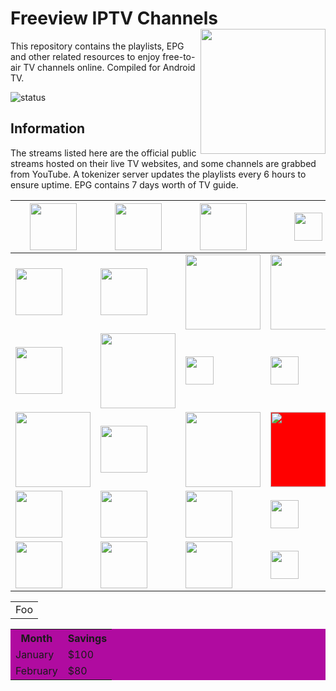 # Freeview IPTV Channels <img align="right" src="http://freeview.github.io/iptv/freeview.png" width="200">
This repository contains the playlists, EPG and other related resources to enjoy free-to-air TV channels online. Compiled for Android TV. 

![status](https://img.shields.io/badge/Tokenizer-ONLINE-brightgreen.svg?style=flat)
## Information
The streams listed here are the official public streams hosted on their live TV websites, and some channels are grabbed from YouTube. A tokenizer server updates the playlists every 6 hours to ensure uptime. EPG contains 7 days worth of TV guide.

| <img src="http://freeview.github.io/iptv/logos/tv1.png" width="75"> | <img src="http://freeview.github.io/iptv/logos/tv2.png" width="75"> | <img src="http://freeview.github.io/iptv/logos/tv3.png" width="75"> | <img src="http://freeview.github.io/iptv/logos/ntv7.png" width="45"> | <img  src="http://freeview.github.io/iptv/logos/8tv.png" width="75"> | <img src="http://freeview.github.io/iptv/logos/tv9.png" width="45"> | 
| - | - | - | - | - | - |
| <img src="http://freeview.github.io/iptv/logos/dramasangat.png" width="75"> | <img src="http://freeview.github.io/iptv/logos/okey.png" width="75"> | <img src="http://freeview.github.io/iptv/logos/rtmhdsports.png" width="120"> | <img src="http://freeview.github.io/iptv/logos/bes.png" width="120"> | <img  src="http://freeview.github.io/iptv/logos/onenews.png" width="120"> | <img src="http://freeview.github.io/iptv/logos/tvalhijrah.png" width="75"> | 
| <img src="http://freeview.github.io/iptv/logos/bernama.png" width="75"> | <img src="http://freeview.github.io/iptv/logos/awani.png" width="120"> | <img src="http://freeview.github.io/iptv/logos/channel-5.png" width="45"> | <img src="http://freeview.github.io/iptv/logos/channel-8.png" width="45"> | <img  src="http://freeview.github.io/iptv/logos/channel-u.png" width="45"> | <img src="http://freeview.github.io/iptv/logos/suria.png" width="120"> | 
| <img src="http://freeview.github.io/iptv/logos/vasantham.png" width="120"> | <img src="http://freeview.github.io/iptv/logos/aljazeera.png" width="75"> | <img src="http://freeview.github.io/iptv/logos/arirang.png" width="120"> | <img src="http://freeview.github.io/iptv/logos/bloomberg.png" width="120" style="background-color:red"> | <img  src="http://freeview.github.io/iptv/logos/8tv.png" width="75"> | <img src="http://freeview.github.io/iptv/logos/tv9.png" width="45"> | 
| <img src="http://freeview.github.io/iptv/logos/tv1.png" width="75"> | <img src="http://freeview.github.io/iptv/logos/tv2.png" width="75"> | <img src="http://freeview.github.io/iptv/logos/tv3.png" width="75"> | <img src="http://freeview.github.io/iptv/logos/ntv7.png" width="45"> | <img  src="http://freeview.github.io/iptv/logos/8tv.png" width="75"> | <img src="http://freeview.github.io/iptv/logos/tv9.png" width="45"> | 
| <img src="http://freeview.github.io/iptv/logos/tv1.png" width="75"> | <img src="http://freeview.github.io/iptv/logos/tv2.png" width="75"> | <img src="http://freeview.github.io/iptv/logos/tv3.png" width="75"> | <img src="http://freeview.github.io/iptv/logos/ntv7.png" width="45"> | <img  src="http://freeview.github.io/iptv/logos/8tv.png" width="75"> | <img src="http://freeview.github.io/iptv/logos/tv9.png" width="45"> | 

<table>
    <tr>
        <td>Foo</td>
    </tr>
</table>

<table bgcolor="#BGBGBAA">
  <tr>
    <th>Month</th>
    <th>Savings</th>
  </tr>
  <tr>
    <td>January</td>
    <td>$100</td>
  </tr>
  <tr>
    <td>February</td>
    <td>$80</td>
  </tr>
</table>

